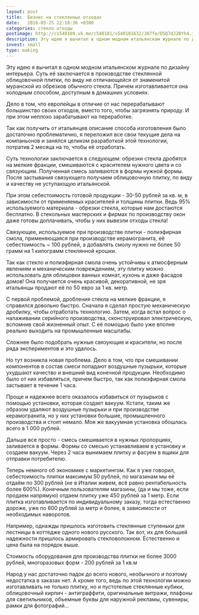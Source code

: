```yaml
---
layout: post
title:  Бизнес на стеклянных отходах
date:   2016-05-25 22:18:36 +0300
categories: стекло отходы 
postimage: http://cs540109.vk.me/c540101/v540101632/307fe/D5Q7dJ2BYh4.jpg
description: Эту идею я вычитал в одном модном итальянском журнале по дизайну интерьера. Суть её заключается в производстве стеклянной облицовочной плитки, по виду не отличающейся от знаменитой муранской из обрезков обычного стекла.
invest: small
type: making
---
```


Эту идею я вычитал в одном модном итальянском журнале по дизайну интерьера. Суть её заключается в производстве стеклянной облицовочной плитки, по виду не отличающейся от знаменитой муранской из обрезков обычного стекла. Причем изготавливается она холодным способом, доступным в домашних условиях.

Дело в том, что европейцы в отличие от нас перерабатывают большинство своих отходов, вместо того, чтобы загрязнять природу. И при этом неплохо зарабатывают на переработке.

Так как получить от итальянцев описание способа изготовления было достаточно проблематично, я переложил все свои текущие дела на компаньонов и занялся целиком разработкой этой технологии, потратив 2 месяца на то, чтобы её отработать.

Суть технологии заключается в следующем: обрезки стекла дробятся на мелкие фракции, смешиваются с красителем нужного цвета и со связующим. Полученная смесь заливаются в формы нужной формы. После застывания связующего получаем облицовочную плитку, по виду и качеству не уступающую итальянской.

При этом себестоимость готовой продукции - 30-50 рублей за кв. м, в зависимости от применяемых красителей и толщины плитки. Ведь 95% используемого материала - обрезки стекла, которые нам достаются бесплатно. В стекольных мастерских и фирмах по производству окон даже готовы доплачивать, чтобы у них вывезли отходы стекла!

Связующее, используемое при производстве плитки - полиэфирная смола, применяющаяся при производстве керамогранита, её себестоимость ~ 100 рублей, а добавлять смолу нужно не более 50 грамм на 1 килограмм стеклянной крошки.

Так как стекло и полиэфирная смола очень устойчивы к атмосферным явлениям и механическим повреждениям, эту плитку можно использовать для облицовки ванных комнат, кухонь и даже фасадов домов! Она получается очень красивой, декоративной, не зря итальянцы продают её по 50 евро за 1 кв. метр.

C первой проблемой, дробления стекла на мелкие фракции, я справился довольно быстро. Сначала я сделал простую механическую дробилку, чтобы отработать технологию. Затем, когда встал вопрос о налаживании серийного производства, сконструировал электрическую, вспомнив свой жизненный опыт. С её помощью было уже вполне реально выходить на промышленные масштабы.

Сложнее было подобрать нужные связующие и красители, но после ряда экспериментов и это удалось.

Но тут возникла новая проблема.
Дело в том, что при смешивании компонентов в состав смеси попадают воздушные пузырьки, которые ухудшают качество и внешний вид конечной продукции. Необходимо было от них избавляться, причем быстро, так как полиэфирная смола застывает в течение 1 часа.

Проще и надежнее всего оказалось избавиться от пузырьков с помощью установки, которая создает вакуум. Кстати, таким же образом удаляют воздушные пузырьки и при производстве керамогранита, но у них установки большие, промышленного производства и стоят немало. Моя же вакуумная установка обошлась всего в 1 000 рублей.

Дальше все просто - смесь смешивается в нужных пропорциях, заливается в формы. Формы со смесью устанавливаем в установку и создаем вакуум. Через 2 часа вынимаем плитку и фасуем в ящики для отправки потребителю.

Теперь немного об экономике с маркетингом.
Как я уже говорил, себестоимость плитки максимум 50 рублей, по магазинам мы её отдаём по 300 рублей (не в Италии живем, всё равно рентабельность более 600%). Конечным пользователям магазины, (да и мы тоже, если продаем напрямую) отдаем плитку уже 450 рублей за 1 метр. Если плитка изготавливается по индивидуальному заказу, тогда естественно дороже, уже по 600 рублей за метр и более, в зависимости от необходимых наворотов.

Например, однажды пришлось изготовить стеклянные ступеньки для лестницы в коттедже одного нового русского. Так вот, их для большей надежности пришлось армировать стекловолокном. Естественно и цена была на порядок выше.

Стоимость оборудования для производства плитки не более 3000 рублей, многоразовых форм - 200 рублей за 1 кв.м

Народ у нас достаточно падок до всего нового, необычного и поэтому недостатка в заказах нет. А кроме того, ведь по этой технологии можно изготавливать не только плитку, но и пустотелые стеклянные кубики, облицовочный кирпич - антиграффити, оригинальные витражи, плафоны для светильников, объемные буквы для наружной рекламы, сувениры, рамки для фотографий... 

